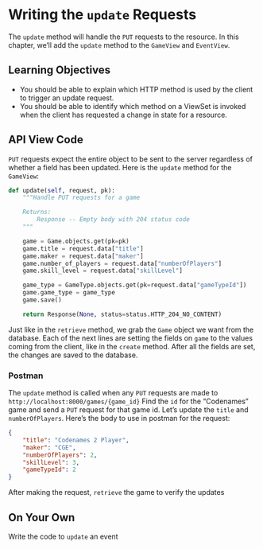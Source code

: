 # Writing the `update` Requests
The `update` method will handle the `PUT` requests to the resource. In this chapter, we’ll add the `update` method to the `GameView` and `EventView`. 

## Learning Objectives

* You should be able to explain which HTTP method is used by the client to trigger an update request.
* You should be able to identify which method on a ViewSet is invoked when the client has requested a change in state for a resource.

## API View Code
`PUT` requests expect the entire object to be sent to the server regardless of whether a field has been updated. Here is the `update` method for the `GameView`:
```python
def update(self, request, pk):
    """Handle PUT requests for a game

    Returns:
        Response -- Empty body with 204 status code
    """

    game = Game.objects.get(pk=pk)
    game.title = request.data["title"]
    game.maker = request.data["maker"]
    game.number_of_players = request.data["numberOfPlayers"]
    game.skill_level = request.data["skillLevel"]

    game_type = GameType.objects.get(pk=request.data["gameTypeId"])
    game.game_type = game_type
    game.save()

    return Response(None, status=status.HTTP_204_NO_CONTENT)

```

Just like in the `retrieve` method, we grab the `Game` object we want from the database. Each of the next lines are setting the fields on `game` to the values coming from the client, like in the `create` method. After all the fields are set, the changes are saved to the database.

### Postman
The `update` method is called when any `PUT` requests are made to `http://localhost:8000/games/{game_id}` Find the `id` for the “Codenames” game and send a `PUT` request for that game id. Let’s update the `title` and `numberOfPlayers`. Here’s the body to use in postman for the request:
```json
{
    "title": "Codenames 2 Player",
    "maker": "CGE",
    "numberOfPlayers": 2,
    "skillLevel": 3,
    "gameTypeId": 2
}
```
After making the request, `retrieve` the game to verify the updates
## On Your Own
Write the code to `update` an event

